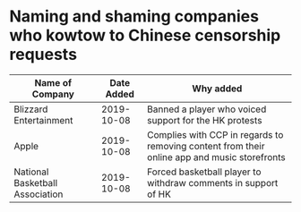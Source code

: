 # Naming and shaming companies who kowtow to Chinese censorship requests

| Name of Company | Date Added | Why added |
| --------------- | ---------- | --------- |
| Blizzard Entertainment | 2019-10-08 | Banned a player who voiced support for the HK protests |
| Apple | 2019-10-08 | Complies with CCP in regards to removing content from their online app and music storefronts |
| National Basketball Association | 2019-10-08 | Forced basketball player to withdraw comments in support of HK |
